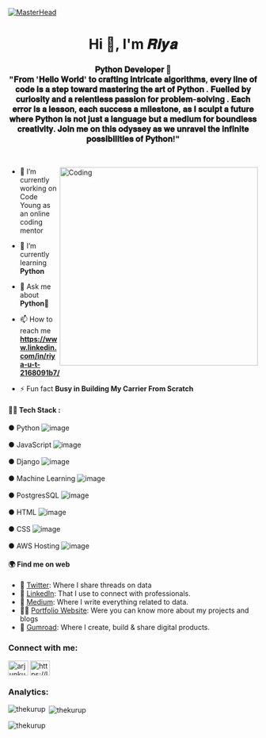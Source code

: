 [![MasterHead](https://i.imgur.com/ALrQfMc.gif)](https://rishavchanda.io)
<h1 align="center">Hi 👋, I'm 𝑹𝒊𝒚𝒂</h1>
<h3 align="center">𝐏𝐲𝐭𝐡𝐨𝐧 𝐃𝐞𝐯𝐞𝐥𝐨𝐩𝐞𝐫 🤖<br> "𝐅𝐫𝐨𝐦 '𝐇𝐞𝐥𝐥𝐨 𝐖𝐨𝐫𝐥𝐝' 𝐭𝐨 𝐜𝐫𝐚𝐟𝐭𝐢𝐧𝐠 𝐢𝐧𝐭𝐫𝐢𝐜𝐚𝐭𝐞 𝐚𝐥𝐠𝐨𝐫𝐢𝐭𝐡𝐦𝐬, 𝐞𝐯𝐞𝐫𝐲 𝐥𝐢𝐧𝐞 𝐨𝐟 𝐜𝐨𝐝𝐞 𝐢𝐬 𝐚 𝐬𝐭𝐞𝐩 𝐭𝐨𝐰𝐚𝐫𝐝 𝐦𝐚𝐬𝐭𝐞𝐫𝐢𝐧𝐠 𝐭𝐡𝐞 𝐚𝐫𝐭 𝐨𝐟 𝐏𝐲𝐭𝐡𝐨𝐧 . 𝐅𝐮𝐞𝐥𝐥𝐞𝐝 𝐛𝐲 𝐜𝐮𝐫𝐢𝐨𝐬𝐢𝐭𝐲 𝐚𝐧𝐝 𝐚 𝐫𝐞𝐥𝐞𝐧𝐭𝐥𝐞𝐬𝐬 𝐩𝐚𝐬𝐬𝐢𝐨𝐧 𝐟𝐨𝐫 𝐩𝐫𝐨𝐛𝐥𝐞𝐦-𝐬𝐨𝐥𝐯𝐢𝐧𝐠 . 𝐄𝐚𝐜𝐡 𝐞𝐫𝐫𝐨𝐫 𝐢𝐬 𝐚 𝐥𝐞𝐬𝐬𝐨𝐧, 𝐞𝐚𝐜𝐡 𝐬𝐮𝐜𝐜𝐞𝐬𝐬 𝐚 𝐦𝐢𝐥𝐞𝐬𝐭𝐨𝐧𝐞, 𝐚𝐬 𝐈 𝐬𝐜𝐮𝐥𝐩𝐭 𝐚 𝐟𝐮𝐭𝐮𝐫𝐞 𝐰𝐡𝐞𝐫𝐞 𝐏𝐲𝐭𝐡𝐨𝐧 𝐢𝐬 𝐧𝐨𝐭 𝐣𝐮𝐬𝐭 𝐚 𝐥𝐚𝐧𝐠𝐮𝐚𝐠𝐞 𝐛𝐮𝐭 𝐚 𝐦𝐞𝐝𝐢𝐮𝐦 𝐟𝐨𝐫 𝐛𝐨𝐮𝐧𝐝𝐥𝐞𝐬𝐬 𝐜𝐫𝐞𝐚𝐭𝐢𝐯𝐢𝐭𝐲. 𝐉𝐨𝐢𝐧 𝐦𝐞 𝐨𝐧 𝐭𝐡𝐢𝐬 𝐨𝐝𝐲𝐬𝐬𝐞𝐲 𝐚𝐬 𝐰𝐞 𝐮𝐧𝐫𝐚𝐯𝐞𝐥 𝐭𝐡𝐞 𝐢𝐧𝐟𝐢𝐧𝐢𝐭𝐞 𝐩𝐨𝐬𝐬𝐢𝐛𝐢𝐥𝐢𝐭𝐢𝐞𝐬 𝐨𝐟 𝐏𝐲𝐭𝐡𝐨𝐧!"</h3>
<p class="big">
<br>
</p>

<img align="right" alt="Coding" width="400" src="https://www.analyticsinsight.net/wp-content/uploads/2020/03/AI_Animated.gif">


- 🔭 I’m currently working on Code Young as an online coding mentor
  
- 🌱 I’m currently learning **Python**

- 💬 Ask me about **Python🧠**

- 📫 How to reach me **https://www.linkedin.com/in/riya-u-t-2168091b7/**

- ⚡ Fun fact **Busy in Building My Carrier From Scratch**

#### 👩‍💻 Tech Stack : 
 ● Python  ![image](https://github.com/thekurup/thekurup/assets/91071122/033245a7-a4cb-414a-8af5-94748e6150f6)<br>
 <br> ● JavaScript  ![image](https://github.com/thekurup/thekurup/assets/91071122/e55f7d7e-c8e1-4e11-be62-b68e39dfe3c4)<br>
 <br> ● Django  ![image](https://github.com/thekurup/thekurup/assets/91071122/09da9341-093d-46b0-ab0d-e2d8becc6487)<br>
 <br> ● Machine Learning  ![image](https://github.com/thekurup/thekurup/assets/91071122/830675b8-9c62-41e5-9159-a620a1b9cf47)<br>
<br> ● PostgresSQL  ![image](https://github.com/thekurup/thekurup/assets/91071122/e1e13d66-d0df-45ca-8833-f4f4fa0d218f)<br>
<br> ● HTML  ![image](https://github.com/thekurup/thekurup/assets/91071122/2387339c-1f30-4473-ac7e-d23dbd55e349)<br>
<br> ● CSS  ![image](https://github.com/thekurup/thekurup/assets/91071122/ee4e0597-a3b9-46ab-87be-953570a6f907)<br>
<Br> ● AWS Hosting  ![image](https://github.com/thekurup/thekurup/assets/91071122/fd8cf33d-53fd-43ed-bbff-90fa6816c6ca)<br>

#### 🌍 Find me on web
- 🐤 [Twitter](https://twitter.com/arjunkurup_): Where I share threads on data 
- 💼 [LinkedIn](https://www.linkedin.com/in/arjun-kurup/): That I use to connect with professionals.
- 📝 [Medium](https://medium.com/@arjunkurup): Where I write everything related to data.
- 👩‍💻 [Portfolio Website](https://arjunkurup.com/): Were you can know more about my projects  and blogs 
- 🚀 [Gumroad](): Where I create, build & share digital products.



<h3 align="left">Connect with me:</h3>
<p align="left">
<a href="https://twitter.com/arjunkurup_" target="blank"><img align="center" src="https://raw.githubusercontent.com/rahuldkjain/github-profile-readme-generator/master/src/images/icons/Social/twitter.svg" alt="arjunkurup_" height="30" width="40" /></a>
<a href="https://linkedin.com/in/arjun-kurup/" target="blank"><img align="center" src="https://raw.githubusercontent.com/rahuldkjain/github-profile-readme-generator/master/src/images/icons/Social/linked-in-alt.svg" alt="https://linkedin.com/in/arjun-kurup/" height="30" width="40" /></a>
</p>

<h3 align="left">Analytics:</h3>
<p><img align="left" src="https://github-readme-stats.vercel.app/api/top-langs?username=thekurup&show_icons=true&locale=en&layout=compact" alt="thekurup" /></p>

<p>&nbsp;<img align="center" src="https://github-readme-stats.vercel.app/api?username=thekurup&show_icons=true&locale=en" alt="thekurup" /></p>

<p><img align="center" src="https://github-readme-streak-stats.herokuapp.com/?user=thekurup&" alt="thekurup" /></p>

